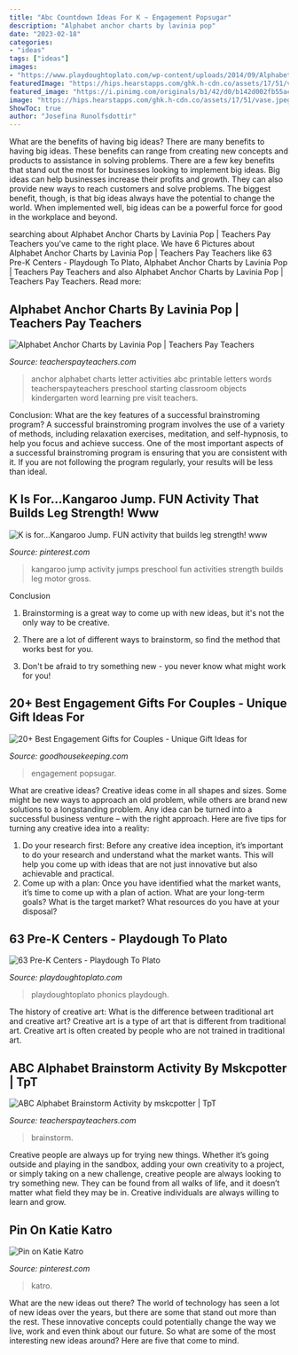 ```yaml
---
title: "Abc Countdown Ideas For K ~ Engagement Popsugar"
description: "Alphabet anchor charts by lavinia pop"
date: "2023-02-18"
categories:
- "ideas"
tags: ["ideas"]
images:
- "https://www.playdoughtoplato.com/wp-content/uploads/2014/09/Alphabet-Activities-2-of-2.jpg"
featuredImage: "https://hips.hearstapps.com/ghk.h-cdn.co/assets/17/51/vase.jpeg?crop=1.0xw:1xh;center,top&amp;resize=768:*"
featured_image: "https://i.pinimg.com/originals/b1/42/d0/b142d002fb55ac157bdcdc5ac90cb25b.jpg"
image: "https://hips.hearstapps.com/ghk.h-cdn.co/assets/17/51/vase.jpeg?crop=1.0xw:1xh;center,top&amp;resize=768:*"
ShowToc: true
author: "Josefina Runolfsdottir"
---
```



What are the benefits of having big ideas?
There are many benefits to having big ideas. These benefits can range from creating new concepts and products to assistance in solving problems. There are a few key benefits that stand out the most for businesses looking to implement big ideas. 
Big ideas can help businesses increase their profits and growth. They can also provide new ways to reach customers and solve problems. The biggest benefit, though, is that big ideas always have the potential to change the world. When implemented well, big ideas can be a powerful force for good in the workplace and beyond.

	

		
searching about Alphabet Anchor Charts by Lavinia Pop | Teachers Pay Teachers you've came to the right place. We have 6 Pictures about Alphabet Anchor Charts by Lavinia Pop | Teachers Pay Teachers like 63 Pre-K Centers - Playdough To Plato, Alphabet Anchor Charts by Lavinia Pop | Teachers Pay Teachers and also Alphabet Anchor Charts by Lavinia Pop | Teachers Pay Teachers. Read more:
		
    
## Alphabet Anchor Charts By Lavinia Pop | Teachers Pay Teachers

<img loading=lazy src="https://ecdn.teacherspayteachers.com/thumbitem/Alphabet-Anchor-Charts-1900462-1500873620/original-1900462-3.jpg" onerror="this.onerror=null;this.src='https://tse3.mm.bing.net/th?id=OIP.Kica9YMpFDtxveqOnDblnQAAAA&amp;pid=15.1';" alt="Alphabet Anchor Charts by Lavinia Pop | Teachers Pay Teachers">

_Source: teacherspayteachers.com_

>anchor alphabet charts letter activities abc printable letters words teacherspayteachers preschool starting classroom objects kindergarten word learning pre visit teachers. 

	

Conclusion: What are the key features of a successful brainstroming program?
A successful brainstroming program involves the use of a variety of methods, including relaxation exercises, meditation, and self-hypnosis, to help you focus and achieve success. One of the most important aspects of a successful brainstroming program is ensuring that you are consistent with it. If you are not following the program regularly, your results will be less than ideal.

    
## K Is For...Kangaroo Jump. FUN Activity That Builds Leg Strength! Www

<img loading=lazy src="https://i.pinimg.com/736x/09/56/de/0956de1836703b9b9f3c6ec5007ba25e--kangaroos-fun-activities.jpg" onerror="this.onerror=null;this.src='https://tse2.mm.bing.net/th?id=OIP.fKpOUqBdfNjMiz3tHTO8IQHaLH&amp;pid=15.1';" alt="K is for...Kangaroo Jump. FUN activity that builds leg strength! www">

_Source: pinterest.com_

>kangaroo jump activity jumps preschool fun activities strength builds leg motor gross. 

	

Conclusion
1. Brainstorming is a great way to come up with new ideas, but it's not the only way to be creative.
2. There are a lot of different ways to brainstorm, so find the method that works best for you.

3. Don't be afraid to try something new - you never know what might work for you!

    
## 20+ Best Engagement Gifts For Couples - Unique Gift Ideas For

<img loading=lazy src="https://hips.hearstapps.com/ghk.h-cdn.co/assets/17/51/vase.jpeg?crop=1.0xw:1xh;center,top&amp;resize=768:*" onerror="this.onerror=null;this.src='https://tse3.mm.bing.net/th?id=OIP.bPQNDNzsd12DwAzBURtdyAHaLH&amp;pid=15.1';" alt="20+ Best Engagement Gifts for Couples - Unique Gift Ideas for">

_Source: goodhousekeeping.com_

>engagement popsugar. 

	

What are creative ideas?
Creative ideas come in all shapes and sizes. Some might be new ways to approach an old problem, while others are brand new solutions to a longstanding problem. Any idea can be turned into a successful business venture – with the right approach. Here are five tips for turning any creative idea into a reality: 
1. Do your research first: Before any creative idea inception, it’s important to do your research and understand what the market wants. This will help you come up with ideas that are not just innovative but also achievable and practical. 
2. Come up with a plan: Once you have identified what the market wants, it’s time to come up with a plan of action. What are your long-term goals? What is the target market? What resources do you have at your disposal?

    
## 63 Pre-K Centers - Playdough To Plato

<img loading=lazy src="https://www.playdoughtoplato.com/wp-content/uploads/2014/09/Alphabet-Activities-2-of-2.jpg" onerror="this.onerror=null;this.src='https://tse1.mm.bing.net/th?id=OIP.fh2IkSGwgxqyoumils81jwHaKL&amp;pid=15.1';" alt="63 Pre-K Centers - Playdough To Plato">

_Source: playdoughtoplato.com_

>playdoughtoplato phonics playdough. 

	

The history of creative art: What is the difference between traditional art and creative art?
Creative art is a type of art that is different from traditional art. Creative art is often created by people who are not trained in traditional art.

    
## ABC Alphabet Brainstorm Activity By Mskcpotter | TpT

<img loading=lazy src="https://ecdn.teacherspayteachers.com/thumbitem/ABC-Alphabet-Brainstorm-Activity-2565930-1500873380/original-2565930-3.jpg" onerror="this.onerror=null;this.src='https://tse3.mm.bing.net/th?id=OIP.nlMMo5RcJt_pFf_bQC5ZKAAAAA&amp;pid=15.1';" alt="ABC Alphabet Brainstorm Activity by mskcpotter | TpT">

_Source: teacherspayteachers.com_

>brainstorm. 

	

Creative people are always up for trying new things. Whether it’s going outside and playing in the sandbox, adding your own creativity to a project, or simply taking on a new challenge, creative people are always looking to try something new. They can be found from all walks of life, and it doesn’t matter what field they may be in. Creative individuals are always willing to learn and grow.

    
## Pin On Katie Katro

<img loading=lazy src="https://i.pinimg.com/originals/b1/42/d0/b142d002fb55ac157bdcdc5ac90cb25b.jpg" onerror="this.onerror=null;this.src='https://tse1.mm.bing.net/th?id=OIP.R7hsQ0vBHkBJJE80cz7XeAHaNM&amp;pid=15.1';" alt="Pin on Katie Katro">

_Source: pinterest.com_

>katro. 

	

What are the new ideas out there?
The world of technology has seen a lot of new ideas over the years, but there are some that stand out more than the rest. These innovative concepts could potentially change the way we live, work and even think about our future. So what are some of the most interesting new ideas around? Here are five that come to mind.


